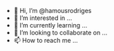 - 👋 Hi, I’m @hamousrodriges
- 👀 I’m interested in ...
- 🌱 I’m currently learning ...
- 💞️ I’m looking to collaborate on ...
- 📫 How to reach me ...

<!---
hamousrodriges/hamousrodriges is a ✨ special ✨ repository because its `README.md` (this file) appears on your GitHub profile.
You can click the Preview link to take a look at your changes.
--->
